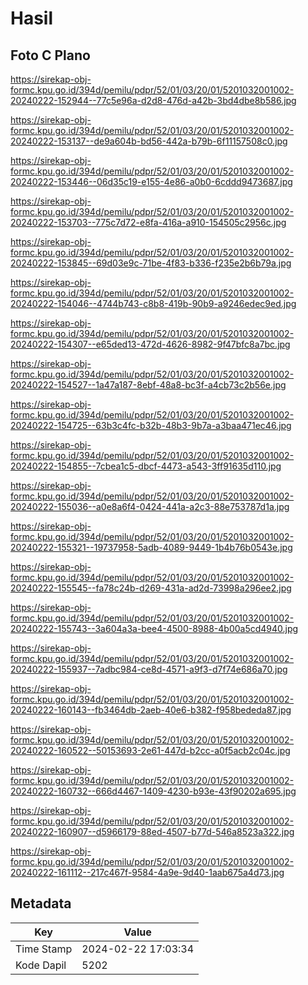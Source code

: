 # Hasil

## Foto C Plano

https://sirekap-obj-formc.kpu.go.id/394d/pemilu/pdpr/52/01/03/20/01/5201032001002-20240222-152944--77c5e96a-d2d8-476d-a42b-3bd4dbe8b586.jpg

https://sirekap-obj-formc.kpu.go.id/394d/pemilu/pdpr/52/01/03/20/01/5201032001002-20240222-153137--de9a604b-bd56-442a-b79b-6f11157508c0.jpg

https://sirekap-obj-formc.kpu.go.id/394d/pemilu/pdpr/52/01/03/20/01/5201032001002-20240222-153446--06d35c19-e155-4e86-a0b0-6cddd9473687.jpg

https://sirekap-obj-formc.kpu.go.id/394d/pemilu/pdpr/52/01/03/20/01/5201032001002-20240222-153703--775c7d72-e8fa-416a-a910-154505c2956c.jpg

https://sirekap-obj-formc.kpu.go.id/394d/pemilu/pdpr/52/01/03/20/01/5201032001002-20240222-153845--69d03e9c-71be-4f83-b336-f235e2b6b79a.jpg

https://sirekap-obj-formc.kpu.go.id/394d/pemilu/pdpr/52/01/03/20/01/5201032001002-20240222-154046--4744b743-c8b8-419b-90b9-a9246edec9ed.jpg

https://sirekap-obj-formc.kpu.go.id/394d/pemilu/pdpr/52/01/03/20/01/5201032001002-20240222-154307--e65ded13-472d-4626-8982-9f47bfc8a7bc.jpg

https://sirekap-obj-formc.kpu.go.id/394d/pemilu/pdpr/52/01/03/20/01/5201032001002-20240222-154527--1a47a187-8ebf-48a8-bc3f-a4cb73c2b56e.jpg

https://sirekap-obj-formc.kpu.go.id/394d/pemilu/pdpr/52/01/03/20/01/5201032001002-20240222-154725--63b3c4fc-b32b-48b3-9b7a-a3baa471ec46.jpg

https://sirekap-obj-formc.kpu.go.id/394d/pemilu/pdpr/52/01/03/20/01/5201032001002-20240222-154855--7cbea1c5-dbcf-4473-a543-3ff91635d110.jpg

https://sirekap-obj-formc.kpu.go.id/394d/pemilu/pdpr/52/01/03/20/01/5201032001002-20240222-155036--a0e8a6f4-0424-441a-a2c3-88e753787d1a.jpg

https://sirekap-obj-formc.kpu.go.id/394d/pemilu/pdpr/52/01/03/20/01/5201032001002-20240222-155321--19737958-5adb-4089-9449-1b4b76b0543e.jpg

https://sirekap-obj-formc.kpu.go.id/394d/pemilu/pdpr/52/01/03/20/01/5201032001002-20240222-155545--fa78c24b-d269-431a-ad2d-73998a296ee2.jpg

https://sirekap-obj-formc.kpu.go.id/394d/pemilu/pdpr/52/01/03/20/01/5201032001002-20240222-155743--3a604a3a-bee4-4500-8988-4b00a5cd4940.jpg

https://sirekap-obj-formc.kpu.go.id/394d/pemilu/pdpr/52/01/03/20/01/5201032001002-20240222-155937--7adbc984-ce8d-4571-a9f3-d7f74e686a70.jpg

https://sirekap-obj-formc.kpu.go.id/394d/pemilu/pdpr/52/01/03/20/01/5201032001002-20240222-160143--fb3464db-2aeb-40e6-b382-f958bededa87.jpg

https://sirekap-obj-formc.kpu.go.id/394d/pemilu/pdpr/52/01/03/20/01/5201032001002-20240222-160522--50153693-2e61-447d-b2cc-a0f5acb2c04c.jpg

https://sirekap-obj-formc.kpu.go.id/394d/pemilu/pdpr/52/01/03/20/01/5201032001002-20240222-160732--666d4467-1409-4230-b93e-43f90202a695.jpg

https://sirekap-obj-formc.kpu.go.id/394d/pemilu/pdpr/52/01/03/20/01/5201032001002-20240222-160907--d5966179-88ed-4507-b77d-546a8523a322.jpg

https://sirekap-obj-formc.kpu.go.id/394d/pemilu/pdpr/52/01/03/20/01/5201032001002-20240222-161112--217c467f-9584-4a9e-9d40-1aab675a4d73.jpg


## Metadata

| Key        | Value               |
| ---------- | ------------------- |
| Time Stamp | 2024-02-22 17:03:34 |
| Kode Dapil | 5202                |



